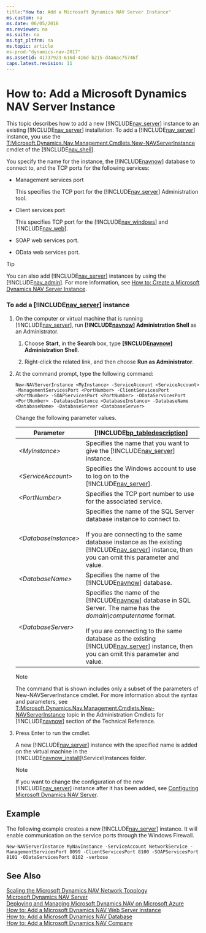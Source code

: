 ```yaml
---
title:"How to: Add a Microsoft Dynamics NAV Server Instance"
ms.custom: na
ms.date: 06/05/2016
ms.reviewer: na
ms.suite: na
ms.tgt_pltfrm: na
ms.topic: article
ms-prod:"dynamics-nav-2017"
ms.assetid: 41737923-616d-416d-b215-d4a6ac75746f
caps.latest.revision: 11
---
```

# How to: Add a Microsoft Dynamics NAV Server Instance
This topic describes how to add a new [!INCLUDE[nav_server](includes/nav_server_md.md)] instance to an existing [!INCLUDE[nav_server](includes/nav_server_md.md)] installation. To add a [!INCLUDE[nav_server](includes/nav_server_md.md)] instance, you use the [T:Microsoft.Dynamics.Nav.Management.Cmdlets.New\-NAVServerInstance](assetId:///T:Microsoft.Dynamics.Nav.Management.Cmdlets.New-NAVServerInstance) cmdlet of the [!INCLUDE[nav_shell](includes/nav_shell_md.md)].  
  
 You specify the name for the instance, the [!INCLUDE[navnow](includes/navnow_md.md)] database to connect to, and the TCP ports for the following services:  
  
-   Management services port  
  
     This specifies the TCP port for the [!INCLUDE[nav_server](includes/nav_server_md.md)] Administration tool.  
  
-   Client services port  
  
     This specifies TCP port for the [!INCLUDE[nav_windows](includes/nav_windows_md.md)] and [!INCLUDE[nav_web](includes/nav_web_md.md)].  
  
-   SOAP web services port.  
  
-   OData web services port.  
  
> [!TIP]  
>  You can also add [!INCLUDE[nav_server](includes/nav_server_md.md)] instances by using the [!INCLUDE[nav_admin](includes/nav_admin_md.md)]. For more information, see [How to: Create a Microsoft Dynamics NAV Server Instance](../Topic/How%20to:%20Create%20a%20Microsoft%20Dynamics%20NAV%20Server%20Instance.md).  
  
### To add a [!INCLUDE[nav_server](includes/nav_server_md.md)] instance  
  
1.  On the computer or virtual machine that is running [!INCLUDE[nav_server](includes/nav_server_md.md)], run **[!INCLUDE[navnow](includes/navnow_md.md)] Administration Shell** as an Administrator.  
  
    1.  Choose **Start**, in the **Search** box, type **[!INCLUDE[navnow](includes/navnow_md.md)] Administration Shell**.  
  
    2.  Right\-click the related link, and then choose **Run as Administrator**.  
  
2.  At the command prompt, type the following command:  
  
    ```  
    New-NAVServerInstance <MyInstance> -ServiceAccount <ServiceAccount> -ManagementServicesPort <PortNumber> -ClientServicesPort <PortNumber> -SOAPServicesPort <PortNumber> -ODataServicesPort <PortNumber> -DatabaseInstance <DatabaseInstance> -DatabaseName <DatabaseName> -DatabaseServer <DatabaseServer>  
    ```  
  
     Change the following parameter values.  
  
    |Parameter|[!INCLUDE[bp_tabledescription](includes/bp_tabledescription_md.md)]|  
    |---------------|---------------------------------------|  
    |*\<MyInstance\>*|Specifies the name that you want to give the [!INCLUDE[nav_server](includes/nav_server_md.md)] instance.|  
    |*\<ServiceAccount\>*|Specifies the Windows account to use to log on to the [!INCLUDE[nav_server](includes/nav_server_md.md)].|  
    |*\<PortNumber\>*|Specifies the TCP port number to use for the associated service.|  
    |*\<DatabaseInstance\>*|Specifies the name of the SQL Server database instance to connect to.<br /><br /> If you are connecting to the same database instance as the existing [!INCLUDE[nav_server](includes/nav_server_md.md)] instance, then you can omit this parameter and value.|  
    |*\<DatabaseName\>*|Specifies the name of the [!INCLUDE[navnow](includes/navnow_md.md)] database.|  
    |*\<DatabaseServer\>*|Specifies the name of the [!INCLUDE[navnow](includes/navnow_md.md)] database in SQL Server. The name has the *domain\\computername* format.<br /><br /> If you are connecting to the same database as the existing [!INCLUDE[nav_server](includes/nav_server_md.md)] instance, then you can omit this parameter and value.|  
  
    > [!NOTE]  
    >  The command that is shown includes only a subset of the parameters of New\-NAVServerInstance cmdlet. For more information about the syntax and parameters, see [T:Microsoft.Dynamics.Nav.Management.Cmdlets.New\-NAVServerInstance](assetId:///T:Microsoft.Dynamics.Nav.Management.Cmdlets.New-NAVServerInstance) topic in the Administration Cmdlets for [!INCLUDE[navnow](includes/navnow_md.md)] section of the Technical Reference.  
  
3.  Press Enter to run the cmdlet.  
  
     A new [!INCLUDE[nav_server](includes/nav_server_md.md)] instance with the specified name is added on the virtual machine in the [!INCLUDE[navnow_install](includes/navnow_install_md.md)]\\Service\\Instances folder.  
  
    > [!NOTE]  
    >  If you want to change the configuration of the new [!INCLUDE[nav_server](includes/nav_server_md.md)] instance after it has been added, see [Configuring Microsoft Dynamics NAV Server](Configuring-Microsoft-Dynamics-NAV-Server.md).  
  
## Example  
 The following example creates a new [!INCLUDE[nav_server](includes/nav_server_md.md)] instance. It will enable communication on the service ports through the Windows Firewall.  
  
```  
New-NAVServerInstance MyNavInstance -ServiceAccount NetworkService -ManagementServicesPort 8099 -ClientServicesPort 8100 -SOAPServicesPort 8101 -ODataServicesPort 8102 -verbose  
```  
  
## See Also  
 [Scaling the Microsoft Dynamics NAV Network Topology](Scaling-the-Microsoft-Dynamics-NAV-Network-Topology.md)   
 [Microsoft Dynamics NAV Server](Microsoft-Dynamics-NAV-Server.md)   
 [Deploying and Managing Microsoft Dynamics NAV on Microsoft Azure](Deploying-and-Managing-Microsoft-Dynamics-NAV-on-Microsoft-Azure.md)   
 [How to: Add a Microsoft Dynamics NAV Web Server Instance](../Topic/How%20to:%20Add%20a%20Microsoft%20Dynamics%20NAV%20Web%20Server%20Instance.md)   
 [How to: Add a Microsoft Dynamics NAV Database](../Topic/How%20to:%20Add%20a%20Microsoft%20Dynamics%20NAV%20Database.md)   
 [How to: Add a Microsoft Dynamics NAV Company](../Topic/How%20to:%20Add%20a%20Microsoft%20Dynamics%20NAV%20Company.md)